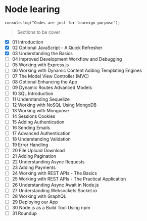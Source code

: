 # Node learing 

```JS
console.log("Codes are just for learnign purpose");
```  
 

> Sections to be cover

- [x] 01 Introduction
- [x] 02 Optional JavaScript - A Quick Refresher
- [x] 03 Understanding the Basics
- [ ]  04 Improved Development Workflow and Debugging
- [ ]  05 Working with Express.js
- [ ]  06 Working with Dynamic Content  Adding Templating Engines
- [ ]  07 The Model View Controller (MVC)
- [ ]  08 Optional Enhancing the App
- [ ]  09 Dynamic Routes  Advanced Models
- [ ]  10 SQL Introduction
- [ ]  11 Understanding Sequelize
- [ ]  12 Working with NoSQL  Using MongoDB
- [ ]  13 Working with Mongoose
- [ ]  14 Sessions  Cookies
- [ ]  15 Adding Authentication
- [ ]  16 Sending Emails
- [ ]  17 Advanced Authentication
- [ ]  18 Understanding Validation
- [ ]  19 Error Handling
- [ ]  20 File Upload  Download
- [ ]  21 Adding Pagination
- [ ]  22 Understanding Async Requests
- [ ]  23 Adding Payments
- [ ]  24 Working with REST APIs - The Basics
- [ ]  25 Working with REST APIs - The Practical Application
- [ ]  26 Understanding Async Await in Node.js
- [ ]  27 Understanding Websockets  Socket.io
- [ ]  28 Working with GraphQL  
- [ ]  29 Deploying our App  
- [ ]  30 Node.js as a Build Tool  Using npm
- [ ]  31 Roundup
